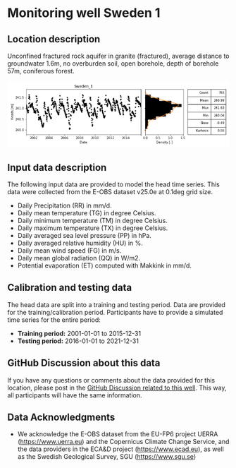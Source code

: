 # Monitoring well Sweden 1

## Location description
Unconfined fractured rock aquifer in granite (fractured), average distance to groundwater 1.6m, no overburden soil, open 
borehole, depth of borehole 57m, coniferous forest.

![Head data](head_data.png)

## Input data description

The following input data are provided to model the head time series. This data were collected from the E-OBS dataset 
v25.0e at 0.1deg grid size.

- Daily Precipitation (RR) in mm/d.
- Daily mean temperature (TG) in degree Celsius.
- Daily minimum temperature (TM) in degree Celsius.
- Daily maximum temperature (TX) in degree Celsius.
- Daily averaged sea level pressure (PP) in hPa.
- Daily averaged relative humidity (HU) in %.
- Daily mean wind speed (FG) in m/s.
- Daily mean global radiation (QQ) in W/m2.
- Potential evaporation (ET) computed with Makkink in mm/d.

## Calibration and testing data

The head data are split into a training and testing period. Data are provided for the training/calibration period. Participants have to provide a simulated time 
series for the entire period:

- **Training period:** 2001-01-01 to 2015-12-31
- **Testing period:** 2016-01-01 to 2021-12-31

## GitHub Discussion about this data

If you have any questions or comments about the data provided for this location, please post in the [GitHub 
Discussion related to this well](https://github.com/gwmodeling/challenge/discussions/4). This way, all participants 
will have the same information.

## Data Acknowledgments

- We acknowledge the E-OBS dataset from the EU-FP6 project UERRA (https://www.uerra.eu) and the Copernicus Climate 
Change Service, and the data providers in the ECA&D project (https://www.ecad.eu), as well as the Swedish Geological Survey, SGU (https://www.sgu.se)
